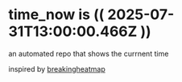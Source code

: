 # time_now is (( 2025-07-31T13:00:00.466Z ))

an automated repo that shows the currnent time

inspired by [breakingheatmap](https://github.com/breakingheatmap/breakingheatmap)